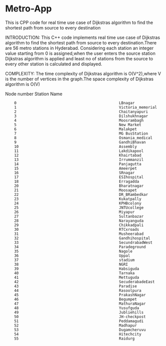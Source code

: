 # Metro-App
This is CPP code for real time use case of Dijkstras algorithm to find the shortest path from source to every destination

INTRODUCTION: This C++ code implements real time use case of Dijkstras algorithm to find the shortest path from source to every destination.There are 56 metro stations in Hyderabad. Considering each station an integer value starting from 0 is assigned,when the user enters the source station Dijkstras algorithm is applied and least no of stations from the source to every other station is calculated and displayed.

COMPLEXITY: The time complexity of Dijkstras algorithm is O(V^2),where V is the number of vertices in the graph.The space complexity of Dijkstras algorithm is O(V)




Node number                                       Station Name
    
        0                                              LBnagar
        1                                              Victoria_memorial
        2                                              Chaitanyapuri
        3                                              Dilshukhnagar
        4                                              Moosrambagh
        5                                              New Market
        6                                              Malakpet
        7                                              MG BusStation
        8                                              Osmania_medical
        9                                              GandhiBhavan
        10                                             Assembly
        11                                             Lakdikapool
        12                                             Khairtabad
        13                                             Irrummanzil
        14                                             Panjagutta
        15                                             Ameerpet
        16                                             SRnagar
        17                                             ESIhospital
        18                                             Erragadda
        20                                             Bharatnagar
        21                                             Moosapet
        22                                             DR_BRambedkar
        23                                             Kukatpally
        24                                             KPHBcolony
        25                                             JNTUcollege
        26                                             Miyapur
        27                                             Sultanbazar
        28                                             Narayanguda
        29                                             Chikkadpali
        30                                             RTCxroads
        31                                             Musheerabad
        32                                             Gandhihospital
        33                                             SecundrabadWest
        34                                             Paradeground
        35                                             Nagole
        36                                             Uppal
        37                                             stadium
        38                                             NGRI
        39                                             Habsiguda
        40                                             Tarnaka
        41                                             Mettuguda
        42                                             SecuderabadeEast
        43                                             Paradise
        44                                             Rasoolpura
        45                                             PrakashNagar
        46                                             Begumpet
        47                                             MathuraNagar
        48                                             Yusufguda
        49                                             Jubliehills
        50                                             JH-checkpost
        51                                             Peddamagudi
        52                                             Madhapur
        53                                             Dugamcheruvu
        54                                             Hitechcity
        55                                             Raidurg
